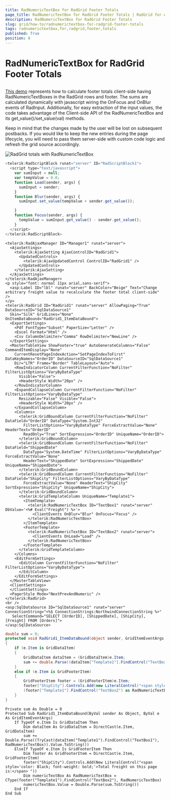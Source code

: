 ```yaml
---
title: RadNumericTextBox for RadGrid Footer Totals
page_title: RadNumericTextBox for RadGrid Footer Totals | RadGrid for ASP.NET AJAX Documentation
description: RadNumericTextBox for RadGrid Footer Totals
slug: grid/how-to/radnumerictextbox-for-radgrid-footer-totals
tags: radnumerictextbox,for,radgrid,footer,totals
published: True
position: 8
---
```


# RadNumericTextBox for RadGrid Footer Totals



## 

[This demo](http://demos.telerik.com/aspnet-ajax/Controls/Examples/Integration/GridAndInput/DefaultCS.aspx?product=grid) represents how to calculate footer totals client-side having RadNumericTextBoxes in the RadGrid rows and footer. The sums are calculated dynamically with javascript wiring the OnFocus and OnBlur events of RadInput. Additionally, for easy extraction of the input values, the code takes advantage of the Client-side API of the RadNumericTextBox and its get_value()/set_value(val) methods.

Keep in mind that the changes made by the user will be lost on subsequent postbacks. If you would like to keep the new entries during the page lifecycle, you will need to pass them server-side with custom code logic and refresh the grid source accordingly.

![RadGrid totals with RadNumericTextBox](images/grdTotalsWithRadNumericTextBox.PNG)



````JavaScript
<telerik:RadScriptBlock runat="server" ID="RadScriptBlock1">
  <script type="text/javascript">
    var sumInput = null;
    var tempValue = 0.0;
    function Load(sender, args) {
      sumInput = sender;
    }
    function Blur(sender, args) {
      sumInput.set_value(tempValue + sender.get_value());

    }
    function Focus(sender, args) {
      tempValue = sumInput.get_value() - sender.get_value();
    }
  </script>
</telerik:RadScriptBlock>
````
````ASP.NET
<telerik:RadAjaxManager ID="Manager1" runat="server">
  <AjaxSettings>
    <telerik:AjaxSetting AjaxControlID="RadGrid1">
      <UpdatedControls>
        <telerik:AjaxUpdatedControl ControlID="RadGrid1" />
      </UpdatedControls>
    </telerik:AjaxSetting>
  </AjaxSettings>
</telerik:RadAjaxManager>
<p style="font: normal 11px arial,sans-serif">
  <asp:Label ID="lbl" runat="server" BackColor="Beige" Text="Change arbitrary freight value to recalculate the footer total client-side" />
</p>
<telerik:RadGrid ID="RadGrid1" runat="server" AllowPaging="True" DataSourceID="SqlDataSource1"
  Skin="Silk" GridLines="None" OnItemDataBound="RadGrid1_ItemDataBound">
  <ExportSettings>
    <Pdf FontType="Subset" PaperSize="Letter" />
    <Excel Format="Html" />
    <Csv ColumnDelimiter="Comma" RowDelimiter="NewLine" />
  </ExportSettings>
  <MasterTableView ShowFooter="true" AutoGenerateColumns="False" CommandItemDisplay="None"
    CurrentResetPageIndexAction="SetPageIndexToFirst" DataKeyNames="OrderID" DataSourceID="SqlDataSource1"
    Dir="LTR" Frame="Border" TableLayout="Auto">
    <RowIndicatorColumn CurrentFilterFunction="NoFilter" FilterListOptions="VaryByDataType"
      Visible="False">
      <HeaderStyle Width="20px" />
    </RowIndicatorColumn>
    <ExpandCollapseColumn CurrentFilterFunction="NoFilter" FilterListOptions="VaryByDataType"
      Resizable="False" Visible="False">
      <HeaderStyle Width="20px" />
    </ExpandCollapseColumn>
    <Columns>
      <telerik:GridBoundColumn CurrentFilterFunction="NoFilter" DataField="OrderID" DataType="System.Int32"
        FilterListOptions="VaryByDataType" ForceExtractValue="None" HeaderText="OrderID"
        ReadOnly="True" SortExpression="OrderID" UniqueName="OrderID">
      </telerik:GridBoundColumn>
      <telerik:GridBoundColumn CurrentFilterFunction="NoFilter" DataField="ShippedDate"
        DataType="System.DateTime" FilterListOptions="VaryByDataType" ForceExtractValue="None"
        HeaderText="ShippedDate" SortExpression="ShippedDate" UniqueName="ShippedDate">
      </telerik:GridBoundColumn>
      <telerik:GridBoundColumn CurrentFilterFunction="NoFilter" DataField="ShipCity" FilterListOptions="VaryByDataType"
        ForceExtractValue="None" HeaderText="ShipCity" SortExpression="ShipCity" UniqueName="ShipCity">
      </telerik:GridBoundColumn>
      <telerik:GridTemplateColumn UniqueName="Template1">
        <ItemTemplate>
          <telerik:RadNumericTextBox ID="TextBox1" runat="server" DbValue='<%# Eval("Freight") %>'>
            <ClientEvents OnBlur="Blur" OnFocus="Focus" />
          </telerik:RadNumericTextBox>
        </ItemTemplate>
        <FooterTemplate>
          <telerik:RadNumericTextBox ID="TextBox2" runat="server">
            <ClientEvents OnLoad="Load" />
          </telerik:RadNumericTextBox>
        </FooterTemplate>
      </telerik:GridTemplateColumn>
    </Columns>
    <EditFormSettings>
      <EditColumn CurrentFilterFunction="NoFilter" FilterListOptions="VaryByDataType">
      </EditColumn>
    </EditFormSettings>
  </MasterTableView>
  <ClientSettings>
  </ClientSettings>
  <PagerStyle Mode="NextPrevAndNumeric" />
</telerik:RadGrid>
<br />
<asp:SqlDataSource ID="SqlDataSource1" runat="server" ConnectionString="<%$ ConnectionStrings:NorthwindConnectionString %>"
   SelectCommand="SELECT [OrderID], [ShippedDate], [ShipCity], [Freight] FROM [Orders]">
</asp:SqlDataSource>
````
````C#
double sum = 0;
protected void RadGrid1_ItemDataBound(object sender, GridItemEventArgs e)
{
    if (e.Item is GridDataItem)
    {
        GridDataItem dataItem = (GridDataItem)e.Item;
        sum += double.Parse((dataItem["Template1"].FindControl("TextBox1") as RadNumericTextBox).Value.ToString());
    }
    else if (e.Item is GridFooterItem)
    {
        GridFooterItem footer = (GridFooterItem)e.Item;
        footer["ShipCity"].Controls.Add(new LiteralControl("<span style='color: Black; font-weight: bold;'>Total freight on this page is:</span> "));
        (footer["Template1"].FindControl("TextBox2") as RadNumericTextBox).Value = Double.Parse(sum.ToString());
    }
}
````
````VB
Private sum As Double = 0
Protected Sub RadGrid1_ItemDataBound(ByVal sender As Object, ByVal e As GridItemEventArgs)
    If TypeOf e.Item Is GridDataItem Then
        Dim dataItem As GridDataItem = DirectCast(e.Item, GridDataItem)
        sum += Double.Parse((TryCast(dataItem("Template1").FindControl("TextBox1"), RadNumericTextBox)).Value.ToString())
    ElseIf TypeOf e.Item Is GridFooterItem Then
        Dim footer As GridFooterItem = DirectCast(e.Item, GridFooterItem)
        footer("ShipCity").Controls.Add(New LiteralControl("<span style='color: Black; font-weight: bold;'>Total freight on this page is:</span> "))
        Dim numericTextBox As RadNumericTextBox = CType(footer("Template1").FindControl("TextBox2"), RadNumericTextBox)
        numericTextBox.Value = Double.Parse(sum.ToString())
    End If
End Sub
````

